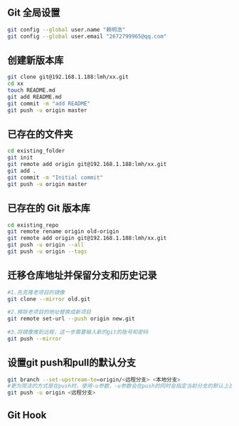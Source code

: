## Git 全局设置

```bash
git config --global user.name "赖明浩"
git config --global user.email "2672799965@qq.com"
```

## 创建新版本库

```bash
git clone git@192.168.1.188:lmh/xx.git
cd xx
touch README.md
git add README.md
git commit -m "add README"
git push -u origin master
```

## 已存在的文件夹

```bash
cd existing_folder
git init
git remote add origin git@192.168.1.188:lmh/xx.git
git add .
git commit -m "Initial commit"
git push -u origin master
```

## 已存在的 Git 版本库

```bash
cd existing_repo
git remote rename origin old-origin
git remote add origin git@192.168.1.188:lmh/xx.git
git push -u origin --all
git push -u origin --tags
```

## 迁移仓库地址并保留分支和历史记录

```bash
#1.先克隆老项目的镜像
git clone --mirror old.git
 
#2.移除老项目的地址替换成新项目
git remote set-url --push origin new.git
 
#3.将镜像推到远程，这一步需要输入新的git的账号和密码
git push --mirror  
```

## 设置git push和pull的默认分支

```bash
git branch --set-upstream-to=origin/<远程分支> <本地分支>
#更为简洁的方式是在push时，使用-u参数，-u参数会在push的同时会指定当前分支的默认上游分支。
git push -u origin <远程分支>
```

## Git Hook
